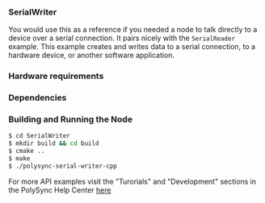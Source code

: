 ### SerialWriter
You would use this as a reference if you needed a node to talk directly to a device over a serial connection.
It pairs nicely with the `SerialReader` example.
This example creates and writes data to a serial connection, to a hardware device, or another software application.

### Hardware requirements

### Dependencies

### Building and Running the Node
```bash
$ cd SerialWriter 
$ mkdir build && cd build
$ cmake ..
$ make
$ ./polysync-serial-writer-cpp
```

For more API examples visit the "Turorials" and "Development" sections in the PolySync Help Center [here](https://help.polysync.io/articles/)